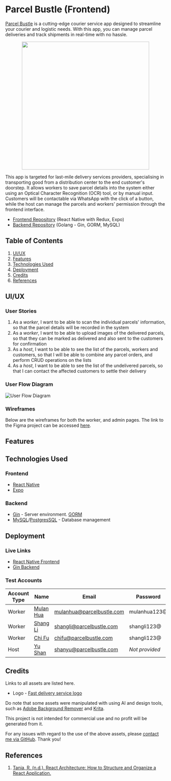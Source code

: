 # Parcel Bustle (Frontend)
[Parcel Bustle](#) is a cutting-edge courier service app designed to streamline your courier and logistic needs. With this app, you can manage parcel deliveries and track shipments in real-time with no hassle.

<p align="center">
  <img src="assets/images/readme/logo.webp" width="400" margin="auto">
</p>

This app is targeted for last-mile delivery services providers, specialising in transporting good from a distribution center to the end customer's doorstep. It allows workers to save parcel details into the system either using an Optical Character Recognition (OCR) tool, or by manual input. Customers will be contactable via WhatsApp with the click of a button, while the host can manage the parcels and workers' permission through the frontend interface.

* [Frontend Repository](https://github.com/f-lsq/parcel-bustle) (React Native with Redux, Expo)
* [Backend Repository](https://github.com/f-lsq/parcel-bustle-backend) (Golang - Gin, GORM, MySQL)

## Table of Contents
1. [UI/UX](#uiux)
2. [Features](#features)
3. [Technologies Used](#technologies-used)
4. [Deployment](#deployment)
5. [Credits](#credits)
6. [References](#references)

## UI/UX
### User Stories
1. As a *worker*, I want to be able to scan the individual parcels' information, so that the parcel details will be recorded in the system
2. As a *worker*, I want to be able to upload images of the delivered parcels, so that they can be marked as delivered and also sent to the customers for confirmation
3. As a *host*, I want to be able to see the list of the parcels, workers and customers, so that I will be able to combine any parcel orders, and perform CRUD operations on the lists 
4. As a *host*, I want to be able to see the list of the undelivered parcels, so that I can contact the affected customers to settle their delivery

### User Flow Diagram
![User Flow Diagram](flowchart.png)


### Wireframes
Below are the wireframes for both the worker, and admin pages. The link to the Figma project can be accessed [here](https://www.figma.com/design/CiTGcBQOT12mRk9EoIGapD/ParcelBustle?node-id=1-4&t=ymUMwcQ5qwJpLO2J-1).

## Features

## Technologies Used
### Frontend
* [React Native](https://reactnative.dev/)
* [Expo](https://expo.dev/)

### Backend
* [Gin](https://gin-gonic.com/docs/) - Server environment. [GORM](https://gorm.io/)
* [MySQL](https://www.mysql.com/)/[PostgresSQL](https://www.postgresql.org/) - Database management

## Deployment
### Live Links
* [React Native Frontend](#)
* [Gin Backend](#)

### Test Accounts
| Account Type | Name | Email | Password | 
|--------------|------|-------|----------|
| Worker       | [Mulan Hua](https://disney.fandom.com/wiki/Fa_Mulan) | mulanhua@parcelbustle.com    | mulanhua123@      |
| Worker       | [Shang Li](https://disney.fandom.com/wiki/Li_Shang)   | shangli@parcelbustle.com    | shangli123@      |
| Worker       | [Chi Fu](https://disney.fandom.com/wiki/Chi-Fu)   | chifu@parcelbustle.com    | shangli123@      |
| Host         | [Yu Shan](https://en.wikipedia.org/wiki/Li_Shang)      | shanyu@parcelbustle.com    | *Not provided* |

## Credits
Links to all assets are listed here.

* Logo - [Fast delivery service logo](https://stock.adobe.com/sg/images/fast-delivery-service-logo/317882616)

Do note that some assets were manipulated with using AI and design tools, such as  [Adobe Background Remover](https://www.adobe.com/express/feature/image/remove-background) and [Krita](https://krita.org/en/).

This project is not intended for commercial use and no profit will be generated from it. 

For any issues with regard to the use of the above assets, please [contact me via GitHub](https://medium.com/@kahkoii/how-to-contact-a-user-on-github-b6b62c3db92f). Thank you!

## References
1. [Tania, R. (n.d.). React Architecture: How to Structure and Organize a React Application.](https://www.taniarascia.com/react-architecture-directory-structure/)